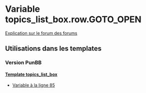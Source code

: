 # Variable topics_list_box.row.GOTO_OPEN
[Explication sur le forum des forums](http://forum.forumactif.com/t294113-listing-des-variables#topics_list_box.row.GOTO_OPEN)
## Utilisations dans les templates
### Version PunBB
#### [Template topics_list_box](punbb/topics_list_box.md)
* [Variable à la ligne 85](../punbb/topics_list_box.tpl#L85)